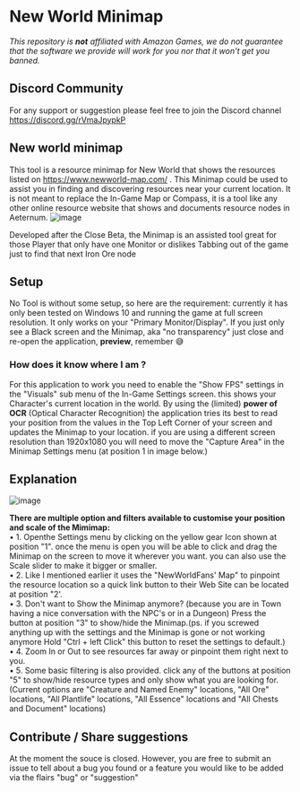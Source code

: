 # New World Minimap
*This repository is **not** affiliated with Amazon Games, we do not guarantee that the software we provide will work for you nor that it won't get you banned.*

## Discord Community
For any support or suggestion please feel free to join the Discord channel https://discord.gg/rVmaJpypkP 

## New world minimap
This tool is a resource minimap for New World that shows the resources listed on https://www.newworld-map.com/ . This Minimap could be used to assist you in finding and discovering resources near your current location. It is not meant to replace the In-Game Map or Compass, it is a tool like any other online resource website that shows and documents resource nodes in Aeternum.
![image](https://user-images.githubusercontent.com/49837342/136583516-3c69a650-cebd-472b-91e1-cfd440007307.png)


Developed after the Close Beta, the Minimap is an assisted tool great for those Player that only have one
Monitor or dislikes Tabbing out of the game just to find that next Iron Ore node  

## Setup
No Tool is without some setup, so here are the requirement: currently it has only been tested on Windows 10 and running the game at full screen resolution. It only works on your "Primary Monitor/Display". If you just only see a Black screen and the Minimap, aka "no transparency" just close and re-open the application, **preview**, remember 😅
### How does it know where I am ?
For this application to work you need to enable the "Show FPS" settings in the "Visuals" sub menu of the In-Game Settings screen. this shows your Character's current location in the world.
By using the (limited) **power of OCR** (Optical Character Recognition) the application tries its best to read
your position from the values in the Top Left Corner of your screen and updates the Minimap to your location. if you are using a different screen resolution than 1920x1080 you will need to move the "Capture Area" in the Minimap Settings menu (at position 1 in image below.)

## Explanation

![image](https://user-images.githubusercontent.com/49837342/136599051-446c93c7-e003-400e-82f1-bfecf8079f1d.png)  

**There are multiple option and filters available to customise your position and scale of the Mimimap:**  
• 1. Openthe Settings menu by clicking on the yellow gear Icon shown at position "1". once the menu is open you will be able to click and drag the Minimap on the screen to move it wherever you want. you can also use the Scale slider to make it bigger or smaller.  
• 2. Like I mentioned earlier it uses the "NewWorldFans' Map" to pinpoint the resource location so a quick link button to their Web Site can be located at position "2'.  
• 3. Don't want to Show the Minimap anymore? (because you are in Town having a nice conversation with the NPC's or in a Dungeon) Press the button at position "3" to show/hide the Minimap.(ps. if you screwed anything up with the settings and the Minimap is gone or not working anymore Hold "Ctrl + left Click" this button to reset the settings to default.)  
• 4. Zoom In or Out to see resources far away or pinpoint them right next to you.  
• 5. Some basic filtering is also provided. click any of the buttons at position "5" to show/hide resource types and only show what you are looking for. (Current options are "Creature and Named Enemy" locations, "All Ore" locations, "All Plantlife" locations, "All Essence" locations and "All Chests and Document" locations)  

## Contribute / Share suggestions
At the moment the souce is closed. However, you are free to submit an issue to tell about a bug you found or a feature you would like to be added via the flairs "bug" or "suggestion"
